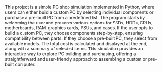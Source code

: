 This project is a simple PC shop simulation implemented in Python, where users can either build a custom PC by selecting individual components or purchase a pre-built PC from a predefined list.
The program starts by welcoming the user and presents various options for SSDs, HDDs, CPUs, motherboards, RAM, graphics cards, PSUs, and cases. 
If the user opts to build a custom PC, they choose components step-by-step, ensuring compatibility between parts. If they choose a pre-built PC, they select from available models. 
The total cost is calculated and displayed at the end, along with a summary of selected items. 
This simulation provides an interactive way to explore PC building and purchasing, offering a straightforward and user-friendly approach to assembling a custom or pre-built computer.
